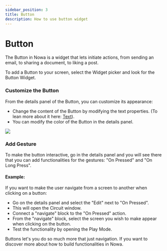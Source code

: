 ```yaml
---
sidebar_position: 3
title: Button 
description: How to use button widget
---
```


# Button

The Button in Nowa is a widget that lets initiate actions, from sending an email, to sharing a document, to liking a post.

To add a Button to your screen, select the Widget picker and look for the Button Widget.

### Customize the Button
From the details panel of the Button, you can customize its appearance:
- Change the content of the Button by modifying the text properties. (To lean more about it here: [Text](./text.md)).
- You can modify the color of the Button in the details panel.

![](./img/customize_button.gif)

### Add Gesture
To make the button interactive, go in the details panel and you will see there that you can add functionalities for the gestures: "On Pressed" and "On Long Press". 
#### Example:
If you want to make the user navigate from a screen to another when clicking on a button:
- Go on the details panel and select the "Edit" next to "On Pressed".
- This will open the Circuit window. 
- Connect a "navigate" block to the "On Pressed" action. 
- From the "navigate" block, select the screen you wish to make appear when clicking on the button.
- Test the functionality by opening the Play Mode.


Buttons let's you do so much more that just navigation. If you want to discover more about how to build functionalities in Nowa.
